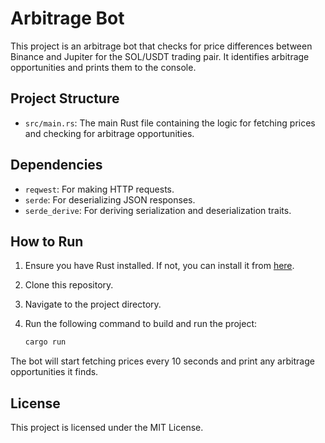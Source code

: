 # Arbitrage Bot

This project is an arbitrage bot that checks for price differences between Binance and Jupiter for the SOL/USDT trading pair. It identifies arbitrage opportunities and prints them to the console.

## Project Structure

- `src/main.rs`: The main Rust file containing the logic for fetching prices and checking for arbitrage opportunities.

## Dependencies

- `reqwest`: For making HTTP requests.
- `serde`: For deserializing JSON responses.
- `serde_derive`: For deriving serialization and deserialization traits.

## How to Run

1. Ensure you have Rust installed. If not, you can install it from [here](https://www.rust-lang.org/tools/install).
2. Clone this repository.
3. Navigate to the project directory.
4. Run the following command to build and run the project:

    ```sh
    cargo run
    ```

The bot will start fetching prices every 10 seconds and print any arbitrage opportunities it finds.

## License

This project is licensed under the MIT License.
